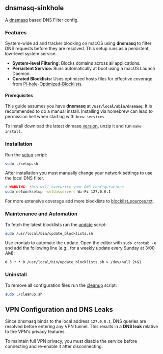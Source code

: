 ## dnsmasq-sinkhole
A [dnsmasq](https://thekelleys.org.uk/dnsmasq/doc.html) based DNS Filter config.

### Features

System-wide ad and tracker blocking on macOS using **dnsmasq** to filter DNS requests before they are resolved. This setup runs as a persistent, low-level system service.

* **System-level Filtering:** Blocks domains across all applications.
* **Persistent Service:** Runs automatically at boot using a macOS Launch Daemon.
* **Curated Blocklists:** Uses optimized hosts files for effective coverage from [Pi-hole-Optimized-Blocklists](https://github.com/zachlagden/Pi-hole-Optimized-Blocklists/tree/main).

#### Prerequisites

This guide assumes you have **dnsmasq** at **`/usr/local/sbin/dnsmasq`**.
It is recommended to do a manual install. Installing via homebrew can lead to permission hell when starting with `brew services`.

To install download the latest dnmasq [version](https://thekelleys.org.uk/dnsmasq/), unzip it and run `make install`.

### Installation

Run the [setup](setup.sh) script:

```bash
sudo ./setup.sh
```

After installation you must manually change your network settings to use the local DNS filter.

```bash
# WARNING: this will overwrite your DNS configurations
sudo networksetup -setdnsservers Wi-Fi 127.0.0.1
```

For more extensive coverage add more blocklists to [blocklist_sources.txt](blocklist_sources.txt).

### Maintenance and Automation

To fetch the latest blocklists run the [update](update_blocklists.sh) script:

```bash
sudo /usr/local/bin/update_blocklists.sh
```

Use crontab to automate the update. Open the editor with `sudo crontab -e` and add the following line (e.g., for a weekly update every Sunday at 3:00 AM):

```Code snippet
0 3 * * 0 /usr/local/bin/update_blocklists.sh > /dev/null 2>&1
```

### Uninstall

To remove all configuration files run the [cleanup](cleanup.sh) script:

```Bash
sudo ./cleanup.sh
```

## VPN Configuration and DNS Leaks
Since dnsmasq binds to the local address `127.0.0.1`, DNS queries are resolved before entering any VPN tunnel. This results in a **DNS leak** relative to the VPN's privacy features.

To maintain full VPN privacy, you must disable the service before connecting and re-enable it after disconnecting.
